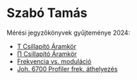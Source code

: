 # Szabó Tamás

Mérési jegyzőkönyvek gyűjteménye 2024:

- [T Csillapító Áramkör](https://github.com/szabot2/tavkozlesMeresek/blob/main/jegyzokonyv/T-ellenallas-halozat/index.md)
- [Π Csillapító Áramkör](https://github.com/szabot2/tavkozlesMeresek/blob/main/jegyzokonyv/PI-ellenallas-halozat/index.md)
- [Frekvencia vs. moduláció](https://github.com/szabot2/tavkozlesMeresek/blob/main/jegyzokonyv/Johansson-8202-modultor01/index.md)
- [Joh. 6700 Profiler frek. áthelyezés](https://github.com/szabot2/tavkozlesMeresek/blob/main/jegyzokonyv/Johansson-6700-Profiler/index.md)
